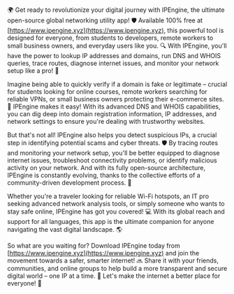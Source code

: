 🌍 Get ready to revolutionize your digital journey with IPEngine, the ultimate open-source global networking utility app! 🛡️ Available 100% free at [https://www.ipengine.xyz](https://www.ipengine.xyz), this powerful tool is designed for everyone, from students to developers, remote workers to small business owners, and everyday users like you. 🔍 With IPEngine, you'll have the power to lookup IP addresses and domains, run DNS and WHOIS queries, trace routes, diagnose internet issues, and monitor your network setup like a pro! 📡

Imagine being able to quickly verify if a domain is fake or legitimate – crucial for students looking for online courses, remote workers searching for reliable VPNs, or small business owners protecting their e-commerce sites. 🚀 IPEngine makes it easy! With its advanced DNS and WHOIS capabilities, you can dig deep into domain registration information, IP addresses, and network settings to ensure you're dealing with trustworthy websites.

But that's not all! IPEngine also helps you detect suspicious IPs, a crucial step in identifying potential scams and cyber threats. 🛡️ By tracing routes and monitoring your network setup, you'll be better equipped to diagnose internet issues, troubleshoot connectivity problems, or identify malicious activity on your network. And with its fully open-source architecture, IPEngine is constantly evolving, thanks to the collective efforts of a community-driven development process. 🌟

Whether you're a traveler looking for reliable Wi-Fi hotspots, an IT pro seeking advanced network analysis tools, or simply someone who wants to stay safe online, IPEngine has got you covered! 💻 With its global reach and support for all languages, this app is the ultimate companion for anyone navigating the vast digital landscape. 🌎

So what are you waiting for? Download IPEngine today from [https://www.ipengine.xyz](https://www.ipengine.xyz) and join the movement towards a safer, smarter internet! 🔜 Share it with your friends, communities, and online groups to help build a more transparent and secure digital world – one IP at a time. 🌟 Let's make the internet a better place for everyone! 💖